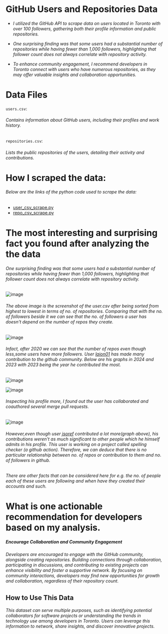 # GitHub Users and Repositories Data
<h6>
  
- I utilized the GitHub API to scrape data on users located in Toronto with over 100 followers, gathering both their profile information and public repositories.
  
- One surprising finding was that some users had a substantial number of repositories while having fewer than 1,000 followers, highlighting that follower count does not always correlate with repository activity.

- To enhance community engagement, I recommend developers in Toronto connect with users who have numerous repositories, as they may offer valuable insights and collaboration opportunities.
</h6>

# Data Files
`users.csv`: <h6>Contains information about GitHub users, including their profiles and work history.</h6>

`repositories.csv`: <h6>Lists the public repositories of the users, detailing their activity and contributions.</h6>

# How I scraped the data:
<h6>Below are the links of the python code used to scrape the data:</h6>

- <a href='https://github.com/22f3001377/Pro1/blob/main/users_csv_scrape.py'>user_csv_scrape.py</a>
- <a href='https://github.com/22f3001377/Pro1/blob/main/repo_csv_scrape.py'>repo_csv_scrape.py</a>

# The most interesting and surprising fact you found after analyzing the the data
<h6>One surprising finding was that some users had a substantial number of repositories while having fewer than 1,000 followers, highlighting that follower count does not always correlate with repository activity.</h6>

![image](https://github.com/user-attachments/assets/585e6cb4-ab6d-4008-b945-05c727ff74e5)

<h6>The above image is the screenshot of the user.csv after being sorted from highest to lowest in terms of no. of repositories. Comparing that with the no. of followers beside it we can see that the no. of followers a user has doesn't depend on the number of repos they create.</h6>

![image](https://github.com/user-attachments/assets/9c41e252-c9e2-4463-b94e-6bb4dd5781f0)

<h6>Infact, after 2020 we can see that the number of repos even though less,some users have more followers. User <i><a href='https://github.com/laion01?tab=overview&from=2024-10-01&to=2024-10-31'>laion01</a></i> has made many contribution to the github community. Below are his graphs in 2024 and 2023 with 2023 being the year he contributed the most.</h6>

![image](https://github.com/user-attachments/assets/3b322d3d-6178-4180-9c08-47cf4e7eb237)


![image](https://github.com/user-attachments/assets/4729cd1e-1649-4533-b7cb-7862be5dca99)



<h6>Inspecting his profile more, I found out the user has collaborated and coauthored several merge pull requests.</h6>



![image](https://github.com/user-attachments/assets/da20dc8f-c9c4-4bd1-88b3-1530145aa3e7)

  
<h6>However,even though user <i><a href='https://github.com/jsoref?tab=overview&from=2024-10-01&to=2024-10-31'>jsoref</a></i> contributed a lot more(graph above), his contributions weren't as much significant to other people which he himself admits in his profile. This user is working on a project called spelling checker (a github action). Therefore, we can deduce that there is no particular relationship between no. of repos or contribution to them and no. of followers in github. </h6>

<h6>There are other facts that can be considered here for e.g. the no. of people each of these users are following and when have they created their accounts and such.</h6>

# What is one actionable recommendation for developers based on my analysis.

<i><h5>Encourage Collaboration and Community Engagement</h5></i>

<h6>Developers are encouraged to engage with the GitHub community, alongside creating repositories. Building connections through collaboration, participating in discussions, and contributing to existing projects can enhance visibility and foster a supportive network. By focusing on community interactions, developers may find new opportunities for growth and collaboration, regardless of their repository count.</h6>


## How to Use This Data

<h6>This dataset can serve multiple purposes, such as identifying potential collaborators for software projects or understanding the trends in technology use among developers in Toronto. Users can leverage this information to network, share insights, and discover innovative projects.</h6>
